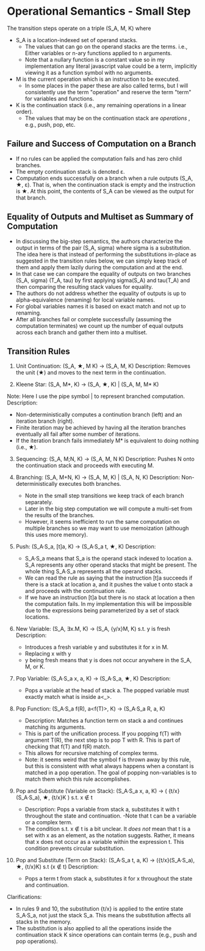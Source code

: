 <!-- Claude Convo on the Paper:  https://console.anthropic.com/workbench/87bd20a0-5bcd-4b84-8ad2-a77342af4e2c -->

# Operational Semantics - Small Step
The transition steps operate on a triple (S_A, M, K) where

- S_A is a location-indexed set of operand stacks.
  - The values that can go on the operand stacks are the terms. i.e., Either variables or n-ary functions applied to n arguments.
  - Note that a nullary function is a constant value so in my implementation any literal javascript value could be a term, implicitly viewing it as a function symbol with no arguments.
- M is the current operation which is an instruction to be executed.
  - In some places in the paper these are also called terms, but I will consistently use the term "operation" and reserve the term "term" for variables and functions.
- K is the continuation stack (i.e., any remaining operations in a linear order).
  - The values that may be on the continuation stack are *operations* , e.g., push, pop, etc.

## Failure and Success of Computation on a Branch
- If no rules can be applied the computation fails and has zero child branches.
- The empty continuation stack is denoted ε.
- Computation ends successfully on a branch when a rule outputs (S_A, ★, ε). That is, when the continuation stack is empty and the instruction is ★. At this point, the contents of S_A can be viewed as the output for that branch.

## Equality of Outputs and Multiset as Summary of Computation
- In discussing the big-step semantics, the authors characterize the output in terms of the pair (S_A, sigma) where sigma is a substitution. The idea here is that instead of performing the substitutions in-place as suggested in the transition rules below, we can simply keep track of them and apply them lazily during the computation and at the end.
- In that case we can compare the equality of outputs on two branches (S_A, sigma) (T_A, tau) by first applying sigma(S_A) and tau(T_A) and then comparing the resulting stack values for equality.
- The authors do not address whether the equality of outputs is up to alpha-equivalence (renaming) for local variable names.
- For global variables names it is based on exact match and not up to renaming.
- After all branches fail or complete successfully (assuming the computation terminates) we count up the number of equal outputs across each branch and gather them into a multiset.


## Transition Rules

1. Unit Continuation:
   (S_A, ★, M K) → (S_A, M, K)
   Description: Removes the unit (★) and moves to the next term in the continuation.

2. Kleene Star:
   (S_A, M*, K) → (S_A, ★, K) | (S_A, M, M* K)

  Note: Here I use the pipe symbol | to represent branched computation.
  Description:
  - Non-deterministically computes a continution branch (left) and an iteration branch (right).
  - Finite iteration may be achieved by having all the iteration branches eventually all fail after some number of iterations.
  - If the iteration branch fails immediately M* is equivalent to doing nothing (i.e., ★).

3. Sequencing:
   (S_A, M;N, K) → (S_A, M, N K)
   Description: Pushes N onto the continuation stack and proceeds with executing M.

4. Branching:
   (S_A, M+N, K) → (S_A, M, K) | (S_A, N, K)
   Description: Non-deterministically executes both branches.
    - Note in the small step transitions we keep track of each branch separately.
    - Later in the big step computation we will compute a multi-set from the results of the branches.
    - However, it seems inefficient to run the same computation on multiple branches so we may want to use memoization (although this uses more memory).

5. Push:
   (S_A·S_a, [t]a, K) → (S_A·S_a t, ★, K)
   Description:
   - S_A·S_a means that S_a is the operand stack indexed to location a. S_A represents any other operand stacks that might be present. The whole thing S_A·S_a represents all the operand stacks.
   - We can read the rule as saying that the instruction [t]a succeeds if there is a stack at location a, and it pushes the value t onto stack a and proceeds with the continuation rule.
   - If we have an instruction [t]a but there is no stack at location a then the computation fails. In my implementation this will be impossible due to the expressions being parameterized by a set of stack locations.

6. New Variable:
   (S_A, ∃x.M, K) → (S_A, {y/x}M, K) s.t. y is fresh
   Description:
   - Introduces a fresh variable y and substitutes it for x in M.
   - Replacing x with y
   - y being fresh means that y is does not occur anywhere in the S_A, M, or K.

7. Pop Variable:
   (S_A·S_a x, a<x>, K) → (S_A·S_a, ★, K)
   Description:
   - Pops a variable at the head of stack a. The popped variable must exactly match what is inside a<_>.

8. Pop Function:
   (S_A·S_a f(R), a<f(T)>, K) → (S_A·S_a R, a<T>, K)
   - Description: Matches a function term on stack a and continues matching its arguments.
   - This is part of the unification process. If you popping f(T) with argument T(R), the next step is to pop T with R.  This is part of checking that f(T) and f(R) match.
   - This allows for recursive matching of complex terms.
   - Note: it seems weird that the symbol f is thrown away by this rule, but this is consistent with what always happens when a constant is matched in a pop operation. The goal of popping non-variables is to match them which this rule accomplishes.

9. Pop and Substitute (Variable on Stack):
   (S_A·S_a x, a<t>, K) → ( {t/x}(S_A·S_a), ★, {t/x}K )   s.t. x ∉ t
   - Description: Pops a variable from stack a, substitutes it with t throughout the state and continuation.
     -Note that t can be a variable or a complex term.
   - The condition s.t. x ∉ t is a bit unclear. It *does not* mean that t is a set with x as an element, as the notation suggests. Rather, it means that x does not occur as a variable within the expression t. This condition prevents circular substitution.


10. Pop and Substitute (Term on Stack):
    (S_A·S_a t, a<x>, K) → ({t/x}(S_A·S_a), ★, {t/x}K)   s.t (x ∉ t)
    Description:
    - Pops a term t from stack a, substitutes it for x throughout the state and continuation.

Clarifications:
- In rules 9 and 10, the substitution {t/x} is applied to the entire state S_A·S_a, not just the stack S_a. This means the substitution affects all stacks in the memory.
- The substitution is also applied to all the operations inside the continuation stack K since operations can contain terms (e.g., push and pop operations).


